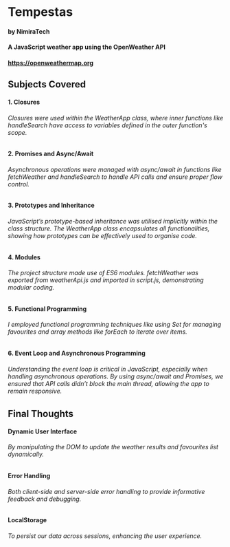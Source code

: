 # Tempestas 
#### by NimiraTech
#### A JavaScript weather app using the OpenWeather API
#### https://openweathermap.org

## Subjects Covered
#### 1. Closures
###### Closures were used within the WeatherApp class, where inner functions like handleSearch have access to variables defined in the outer function's scope.

#### 2. Promises and Async/Await
###### Asynchronous operations were managed with async/await in functions like fetchWeather and handleSearch to handle API calls and ensure proper flow control.

#### 3. Prototypes and Inheritance
###### JavaScript’s prototype-based inheritance was utilised implicitly within the class structure. The WeatherApp class encapsulates all functionalities, showing how prototypes can be effectively used to organise code.

#### 4. Modules
###### The project structure made use of ES6 modules. fetchWeather was exported from weatherApi.js and imported in script.js, demonstrating modular coding.

#### 5. Functional Programming
###### I employed functional programming techniques like using Set for managing favourites and array methods like forEach to iterate over items.

#### 6. Event Loop and Asynchronous Programming
###### Understanding the event loop is critical in JavaScript, especially when handling asynchronous operations. By using async/await and Promises, we ensured that API calls didn’t block the main thread, allowing the app to remain responsive.

## Final Thoughts
#### Dynamic User Interface 
###### By manipulating the DOM to update the weather results and favourites list dynamically.

#### Error Handling 
###### Both client-side and server-side error handling to provide informative feedback and debugging.

#### LocalStorage 
###### To persist our data across sessions, enhancing the user experience.
